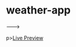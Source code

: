 # weather-app

<p>---></p>p><a href="https://weather-app-55.netlify.app/" target="_blank">Live Preview</a>
